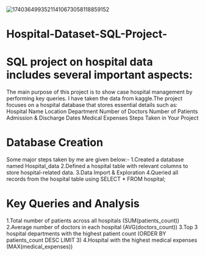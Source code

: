 ![17403649935211410673058118859152](https://github.com/user-attachments/assets/2d839416-2623-4804-8ee2-82331a686023)

# Hospital-Dataset-SQL-Project-

# SQL project on hospital data includes several important aspects:

The main purpose of this project is to show case hospital management by performing key queries. I have taken the data from kaggle.The project focuses on a hospital database that stores essential details such as:
Hospital Name
Location
Department
Number of Doctors
Number of Patients
Admission & Discharge Dates
Medical Expenses
Steps Taken in Your Project

# Database Creation
Some major steps taken by me are given below:-
1.Created a database named Hospital_data
2.Defined a hospital table with relevant columns to store hospital-related data.
3.Data Import & Exploration
4.Queried all records from the hospital table using SELECT * FROM hospital;

# Key Queries and Analysis 

1.Total number of patients across all hospitals (SUM(patients_count))
2.Average number of doctors in each hospital (AVG(doctors_count))
3.Top 3 hospital departments with the highest patient count (ORDER BY patients_count DESC LIMIT 3)
4.Hospital with the highest medical expenses (MAX(medical_expenses))
